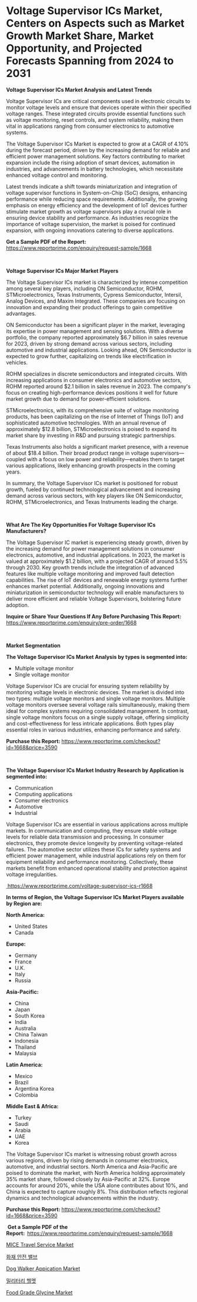 <p><h1>Voltage Supervisor ICs Market, Centers on Aspects such as Market Growth Market Share, Market Opportunity, and Projected Forecasts Spanning from 2024 to 2031</h1></p><p><strong>Voltage Supervisor ICs Market Analysis and Latest Trends</strong></p>
<p><p>Voltage Supervisor ICs are critical components used in electronic circuits to monitor voltage levels and ensure that devices operate within their specified voltage ranges. These integrated circuits provide essential functions such as voltage monitoring, reset controls, and system reliability, making them vital in applications ranging from consumer electronics to automotive systems.</p><p>The Voltage Supervisor ICs Market is expected to grow at a CAGR of 4.10% during the forecast period, driven by the increasing demand for reliable and efficient power management solutions. Key factors contributing to market expansion include the rising adoption of smart devices, automation in industries, and advancements in battery technologies, which necessitate enhanced voltage control and monitoring.</p><p>Latest trends indicate a shift towards miniaturization and integration of voltage supervisor functions in System-on-Chip (SoC) designs, enhancing performance while reducing space requirements. Additionally, the growing emphasis on energy efficiency and the development of IoT devices further stimulate market growth as voltage supervisors play a crucial role in ensuring device stability and performance. As industries recognize the importance of voltage supervision, the market is poised for continued expansion, with ongoing innovations catering to diverse applications.</p></p>
<p><strong>Get a Sample PDF of the Report:&nbsp;</strong> <a href="https://www.reportprime.com/enquiry/request-sample/1668">https://www.reportprime.com/enquiry/request-sample/1668</a></p>
<p>&nbsp;</p>
<p><strong>Voltage Supervisor ICs Major Market Players</strong></p>
<p><p>The Voltage Supervisor ICs market is characterized by intense competition among several key players, including ON Semiconductor, ROHM, STMicroelectronics, Texas Instruments, Cypress Semiconductor, Intersil, Analog Devices, and Maxim Integrated. These companies are focusing on innovation and expanding their product offerings to gain competitive advantages.</p><p>ON Semiconductor has been a significant player in the market, leveraging its expertise in power management and sensing solutions. With a diverse portfolio, the company reported approximately $6.7 billion in sales revenue for 2023, driven by strong demand across various sectors, including automotive and industrial applications. Looking ahead, ON Semiconductor is expected to grow further, capitalizing on trends like electrification in vehicles.</p><p>ROHM specializes in discrete semiconductors and integrated circuits. With increasing applications in consumer electronics and automotive sectors, ROHM reported around $2.1 billion in sales revenue in 2023. The company's focus on creating high-performance devices positions it well for future market growth due to demand for power-efficient solutions.</p><p>STMicroelectronics, with its comprehensive suite of voltage monitoring products, has been capitalizing on the rise of Internet of Things (IoT) and sophisticated automotive technologies. With an annual revenue of approximately $12.8 billion, STMicroelectronics is poised to expand its market share by investing in R&D and pursuing strategic partnerships.</p><p>Texas Instruments also holds a significant market presence, with a revenue of about $18.4 billion. Their broad product range in voltage supervisors—coupled with a focus on low power and reliability—enables them to target various applications, likely enhancing growth prospects in the coming years.</p><p>In summary, the Voltage Supervisor ICs market is positioned for robust growth, fueled by continued technological advancement and increasing demand across various sectors, with key players like ON Semiconductor, ROHM, STMicroelectronics, and Texas Instruments leading the charge.</p></p>
<p>&nbsp;</p>
<p><strong>What Are The Key Opportunities For Voltage Supervisor ICs Manufacturers?</strong></p>
<p><p>The Voltage Supervisor IC market is experiencing steady growth, driven by the increasing demand for power management solutions in consumer electronics, automotive, and industrial applications. In 2023, the market is valued at approximately $1.2 billion, with a projected CAGR of around 5.5% through 2030. Key growth trends include the integration of advanced features like multiple voltage monitoring and improved fault detection capabilities. The rise of IoT devices and renewable energy systems further enhances market potential. Additionally, ongoing innovations and miniaturization in semiconductor technology will enable manufacturers to deliver more efficient and reliable Voltage Supervisors, bolstering future adoption.</p></p>
<p><strong>Inquire or Share Your Questions If Any Before Purchasing This Report:</strong> <a href="https://www.reportprime.com/enquiry/pre-order/1668">https://www.reportprime.com/enquiry/pre-order/1668</a></p>
<p>&nbsp;</p>
<p><strong>Market Segmentation</strong></p>
<p><strong>The Voltage Supervisor ICs Market Analysis by types is segmented into:</strong></p>
<p><ul><li>Multiple voltage monitor</li><li>Single voltage monitor</li></ul></p>
<p><p>Voltage Supervisor ICs are crucial for ensuring system reliability by monitoring voltage levels in electronic devices. The market is divided into two types: multiple voltage monitors and single voltage monitors. Multiple voltage monitors oversee several voltage rails simultaneously, making them ideal for complex systems requiring consolidated management. In contrast, single voltage monitors focus on a single supply voltage, offering simplicity and cost-effectiveness for less intricate applications. Both types play essential roles in various industries, enhancing performance and safety.</p></p>
<p><strong>Purchase this Report:&nbsp;</strong><a href="https://www.reportprime.com/checkout?id=1668&price=3590">https://www.reportprime.com/checkout?id=1668&price=3590</a></p>
<p>&nbsp;</p>
<p><strong>The Voltage Supervisor ICs Market Industry Research by Application is segmented into:</strong></p>
<p><ul><li>Communication</li><li>Computing applications</li><li>Consumer electronics</li><li>Automotive</li><li>Industrial</li></ul></p>
<p><p>Voltage Supervisor ICs are essential in various applications across multiple markets. In communication and computing, they ensure stable voltage levels for reliable data transmission and processing. In consumer electronics, they promote device longevity by preventing voltage-related failures. The automotive sector utilizes these ICs for safety systems and efficient power management, while industrial applications rely on them for equipment reliability and performance monitoring. Collectively, these markets benefit from enhanced operational stability and protection against voltage irregularities.</p></p>
<p><a href="https://www.reportprime.com/voltage-supervisor-ics-r1668">&nbsp;https://www.reportprime.com/voltage-supervisor-ics-r1668</a></p>
<p><strong>In terms of Region, the Voltage Supervisor ICs Market Players available by Region are:</strong></p>
<p>
    <p> <strong> North America: </strong>
        <ul>
            <li>United States</li>
            <li>Canada</li>
        </ul>
        </p> 
    <p> <strong> Europe: </strong>
        <ul>
            <li>Germany</li>
            <li>France</li>
            <li>U.K.</li>
            <li>Italy</li>
            <li>Russia</li>
        </ul>
        </p> 
    <p> <strong> Asia-Pacific: </strong>
        <ul>
            <li>China</li>
            <li>Japan</li>
            <li>South Korea</li>
            <li>India</li>
            <li>Australia</li>
            <li>China Taiwan</li>
            <li>Indonesia</li>
            <li>Thailand</li>
            <li>Malaysia</li>
        </ul>
        </p> 
    <p> <strong> Latin America: </strong>
        <ul>
            <li>Mexico</li>
            <li>Brazil</li>
            <li>Argentina Korea</li>
            <li>Colombia</li>
        </ul>
        </p> 
    <p> <strong> Middle East & Africa: </strong>
        <ul>
            <li>Turkey</li>
            <li>Saudi</li>
            <li>Arabia</li>
            <li>UAE</li>
            <li>Korea</li>
        </ul>
    </p>
    </p>
<p><p>The Voltage Supervisor ICs market is witnessing robust growth across various regions, driven by rising demands in consumer electronics, automotive, and industrial sectors. North America and Asia-Pacific are poised to dominate the market, with North America holding approximately 35% market share, followed closely by Asia-Pacific at 32%. Europe accounts for around 20%, while the USA alone contributes about 10%, and China is expected to capture roughly 8%. This distribution reflects regional dynamics and technological advancements within the industry.</p></p>
<p><strong>Purchase this Report: </strong><a href="https://www.reportprime.com/checkout?id=1668&price=3590">https://www.reportprime.com/checkout?id=1668&price=3590</a></p>
<p>&nbsp;<strong>Get a Sample PDF of the Report:&nbsp;&nbsp;</strong><a href="https://www.reportprime.com/enquiry/request-sample/1668">https://www.reportprime.com/enquiry/request-sample/1668</a></p>
<p><strong></strong></p>
<p><p><a href="https://medium.com/@stephanmorissette/mice-travel-service-market-global-market-trends-and-market-forecast-2024-2031-c2cd7e2d243e">MICE Travel Service Market</a></p><p><a href="https://medium.com/@serenitywlt52/%ED%99%94%EC%9E%AC-%EC%95%88%EC%A0%84-%EB%B0%B8%EB%B8%8C-%EC%8B%9C%EC%9E%A5-%EA%B9%8A%EC%9D%B4-%ED%8C%8C%EC%95%85-%ED%8A%B8%EB%A0%8C%EB%93%9C-%EC%8B%9C%EC%9E%A5-%EC%84%B8%EB%B6%84%ED%99%94-%EB%B0%8F-%EA%B2%BD%EC%9F%81-%EB%B6%84%EC%84%9D-53f1035aebb3">화재 안전 밸브</a></p><p><a href="https://medium.com/@stephanmorissette/dog-walker-appication-industry-sector-market-dynamics-and-future-scenarios-2024-2031-97fb5e6f4445">Dog Walker Appication Market</a></p><p><a href="https://medium.com/@serenitywlt52/%EA%B5%B0-%ED%97%AC%EB%A9%A7%EC%9D%98-%EB%AF%B8%EB%9E%98%EC%97%90-%EC%98%81%ED%96%A5%EC%9D%84-%EB%AF%B8%EC%B9%98%EB%8A%94-%EC%9A%94%EC%9D%B8%EC%9D%80-%EB%AC%B4%EC%97%87%EC%9D%B8%EA%B0%80-2024%EB%85%84%EC%97%90%EC%84%9C-2031%EB%85%84%EA%B9%8C%EC%A7%80%EC%9D%98-%EC%8B%9C%EC%9E%A5-%ED%86%B5%EC%B0%B0%EB%A0%A5-%EB%B0%8F-%EC%84%B1%EC%9E%A5-%EC%A0%84%EB%A7%9D-21bc518851af">밀리터리 헬멧</a></p><p><a href="https://issuu.com/reportprime-2/docs/food-grade-glycine-market-size-2030_ba334469327e55">Food Grade Glycine Market</a></p></p>